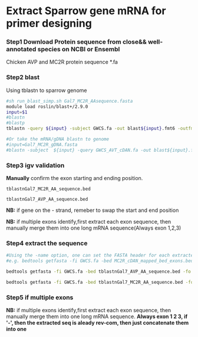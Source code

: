 # Extract Sparrow gene mRNA for primer designing

### Step1 Download Protein sequence from close&& well-annotated species on NCBI or Ensembl

Chicken AVP and MC2R protein sequence *.fa

### Step2 blast
Using tblastn to sparrow genome

```bash
#sh run_blast_simp.sh Gal7_MC2R_AAsequence.fasta
module load roslin/blast+/2.9.0
input=$1 
#blastn
#blastp
tblastn -query ${input} -subject GWCS.fa -out blast${input}.fmt6 -outfmt "6 qseqid sseqid pident length mismatch gapopen qstart qend sstart send evalue bitscore sstrand" -evalue  1e-40

#Or take the mRNA/gDNA blastn to genome
#input=Gal7_MC2R_gDNA.fasta
#blastn -subject  ${input} -query GWCS_AVT_cDAN.fa -out blast${input}.fmt6 -outfmt "6 qseqid sseqid pident length mismatch gapopen qstart qend sstart send evalue bitscore sstrand" -max_target_seqs 5 -max_hsps 5
```

### Step3 igv validation

**Manually** confirm the exon starting and ending position.

`tblastnGal7_MC2R_AA_sequence.bed`

`tblastnGal7_AVP_AA_sequence.bed`


**NB:** if gene on the - strand, remeber to swap the start and end position

**NB:** if multiple exons identify,first extract each exon sequence, then manually merge them into one long mRNA sequence(Always exon 1,2,3)


### Step4 extract the sequence

```sh
#Using the -name option, one can set the FASTA header for each extracted sequence to be the “name” columns from the BED feature.The last one
#e.g. bedtools getfasta -fi GWCS.fa -bed MC2R_cDAN_mapped_bed_exons.bed -fo GWCS_MC2R_cDAN.fa -name -s

bedtools getfasta -fi GWCS.fa -bed tblastnGal7_AVP_AA_sequence.bed -fo GWCS_AVT_mRNA.fa -name -s

bedtools getfasta -fi GWCS.fa -bed tblastnGal7_MC2R_AA_sequence.bed -fo GWCS_MC2R_mRNA.fa -name -s
```

### Step5 if multiple exons
**NB:** if multiple exons identify,first extract each exon sequence, then manually merge them into one long mRNA sequence.
**Always exon 1 2 3, if '-', then the extracted seq is aleady rev-com, then just concatenate them into one**
